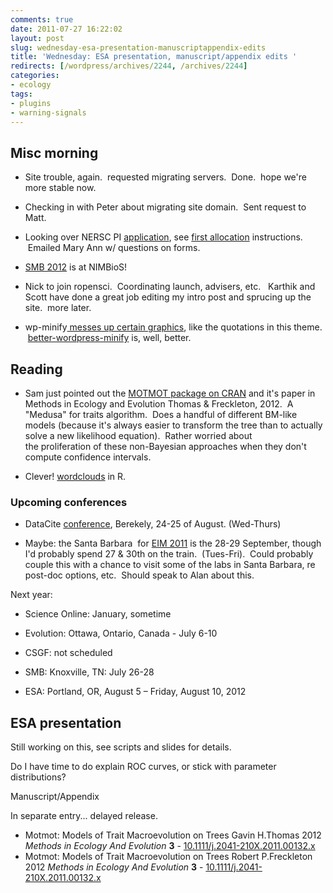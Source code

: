 ```yaml
---
comments: true
date: 2011-07-27 16:22:02
layout: post
slug: wednesday-esa-presentation-manuscriptappendix-edits
title: 'Wednesday: ESA presentation, manuscript/appendix edits '
redirects: [/wordpress/archives/2244, /archives/2244]
categories:
- ecology
tags:
- plugins
- warning-signals
---
```


## Misc morning





	
  * Site trouble, again.  requested migrating servers.  Done.  hope we're more stable now.

	
  * Checking in with Peter about migrating site domain.  Sent request to Matt.

	
  * Looking over NERSC PI [application](https://nim.nersc.gov/ercap_menu.php), see [first allocation](http://www.nersc.gov/users/accounts/allocations/first-allocation/) instructions.  Emailed Mary Ann w/ questions on forms.

	
  * [SMB 2012](http://nimbios.org/SMB2012/) is at NIMBioS!

	
  * Nick to join ropensci.  Coordinating launch, advisers, etc.   Karthik and Scott have done a great job editing my intro post and sprucing up the site.  more later.

	
  * wp-minify[ messes up certain graphics](http://wordpress.org/support/topic/block-quote-missing-quotation-graphic?replies=4#post-2229639), like the quotations in this theme.  [better-wordpress-minify](http://wordpress.org/extend/plugins/bwp-minify/) is, well, better.




## Reading





	
  * Sam just pointed out the [MOTMOT package on CRAN](http://cran.r-project.org/web/packages/motmot/index.html) and it's paper in Methods in Ecology and Evolution Thomas & Freckleton, 2012.  A "Medusa" for traits algorithm.  Does a handful of different BM-like models (because it's always easier to transform the tree than to actually solve a new likelihood equation).  Rather worried about the proliferation of these non-Bayesian approaches when they don't compute confidence intervals.

	
  * Clever! [wordclouds](http://onertipaday.blogspot.com/2011/07/word-cloud-in-r.html?utm_source=twitterfeed&utm_medium=twitter&utm_campaign=Feed%3A+OneRTipADay+%28One+R+Tip+A+Day%29) in R.




### Upcoming conferences








	
  * DataCite [conference](http://datacite2011.eventbrite.com/), Berekely, 24-25 of August. (Wed-Thurs)

	
  * Maybe: the Santa Barbara  for [EIM 2011](https://eim.ecoinformatics.org/eim2011) is the 28-29 September, though I'd probably spend 27 & 30th on the train.  (Tues-Fri).  Could probably couple this with a chance to visit some of the labs in Santa Barbara, re post-doc options, etc.  Should speak to Alan about this.







Next year:








	
  * Science Online: January, sometime

	
  * Evolution: Ottawa, Ontario, Canada - July 6-10

	
  * CSGF: not scheduled

	
  * SMB: Knoxville, TN: July 26-28

	
  * ESA: Portland, OR, August 5 – Friday, August 10, 2012







## ESA presentation




Still working on this, see scripts and slides for details.




Do I have time to do explain ROC curves, or stick with parameter distributions?




Manuscript/Appendix




In separate entry... delayed release.



-  Motmot: Models of Trait Macroevolution on Trees Gavin H.Thomas 2012 *Methods in Ecology And Evolution* **3**   - [10.1111/j.2041-210X.2011.00132.x](http://dx.doi.org/10.1111/j.2041-210X.2011.00132.x)
-  Motmot: Models of Trait Macroevolution on Trees Robert P.Freckleton 2012 *Methods in Ecology And Evolution* **3**   - [10.1111/j.2041-210X.2011.00132.x](http://dx.doi.org/10.1111/j.2041-210X.2011.00132.x)
